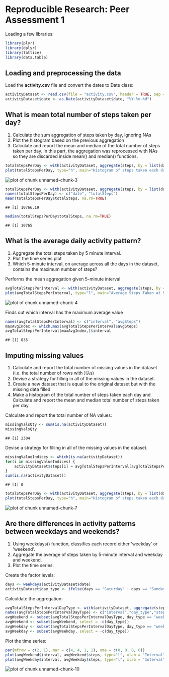 # Reproducible Research: Peer Assessment 1
Loading a few libraries:

```r
library(plyr)
library(dplyr)
library(lattice)
library(data.table)
```

## Loading and preprocessing the data
Load the **activity.csv** file and convert the dates to Date class:

```r
activityDataset <- read.csv(file = "activity.csv", header = TRUE, sep = ",")
activityDataset$date <- as.Date(activityDataset$date, "%Y-%m-%d")
```

## What is mean total number of steps taken per day?
1. Calculate the sum aggregation of steps taken by day, ignoring NAs
2. Plot the histogram based on the previous aggregation
3. Calculate and report the mean and median of the total number of steps taken per day. In this part, the aggregation was reprocessed with NAs so they are discarded inside mean() and median() functions.

```r
totalStepsPerDay <- with(activityDataset, aggregate(steps, by = list(date), sum, na.rm=TRUE))
plot(totalStepsPerDay, type="h", main="Histogram of steps taken each day", xlab="Dates", ylab="Number of steps", lwd=4, col="green")
```

![plot of chunk unnamed-chunk-3](figure/unnamed-chunk-3-1.png)

```r
totalStepsPerDay <- with(activityDataset, aggregate(steps, by = list(date), sum))
names(totalStepsPerDay) <- c("date", "totalSteps")
mean(totalStepsPerDay$totalSteps, na.rm=TRUE)
```

```
## [1] 10766.19
```

```r
median(totalStepsPerDay$totalSteps, na.rm=TRUE)
```

```
## [1] 10765
```


## What is the average daily activity pattern?
1. Aggregate the total steps taken by 5 minute interval.
2. Plot the time series plot
3. Which 5-minute interval, on average across all the days in the dataset, contains the maximum number of steps?

Performs the mean aggregation given 5-minute interval

```r
avgTotalStepsPerInterval <- with(activityDataset, aggregate(steps, by = list(interval), mean, na.rm=TRUE))
plot(avgTotalStepsPerInterval, type="l", main="Average Steps Taken at 5 minute Intervals", xlab="Time Intervals (5-minute)", ylab="Mean number of steps taken (all Days)", col="blue")
```

![plot of chunk unnamed-chunk-4](figure/unnamed-chunk-4-1.png)

Finds out which interval has the maximum average value

```r
names(avgTotalStepsPerInterval) <- c("interval", "avgSteps")
maxAvgIndex <- which.max(avgTotalStepsPerInterval$avgSteps)
avgTotalStepsPerInterval[maxAvgIndex,]$interval
```

```
## [1] 835
```

## Imputing missing values
1. Calculate and report the total number of missing values in the dataset (i.e. the total number of rows with 𝙽𝙰s)
2. Devise a strategy for filling in all of the missing values in the dataset.
3. Create a new dataset that is equal to the original dataset but with the missing data filled
4. Make a histogram of the total number of steps taken each day and Calculate and report the mean and median total number of steps taken per day.

Calculate and report the total number of NA values:

```r
missingValsQty <- sum(is.na(activityDataset))
missingValsQty
```

```
## [1] 2304
```

Devise a strategy for filling in all of the missing values in the dataset.

```r
missingValueIndices <- which(is.na(activityDataset))
for(i in missingValueIndices) {
    activityDataset$steps[i] = avgTotalStepsPerInterval[avgTotalStepsPerInterval$interval == activityDataset[i, 3], 2]
}
sum(is.na(activityDataset))
```

```
## [1] 0
```

```r
totalStepsPerDay <- with(activityDataset, aggregate(steps, by = list(date), sum, na.rm=TRUE))
plot(totalStepsPerDay, type="h", main="Histogram of steps taken each day", xlab="Dates", ylab="Number of steps", lwd=4, col="red")
```

![plot of chunk unnamed-chunk-7](figure/unnamed-chunk-7-1.png)

## Are there differences in activity patterns between weekdays and weekends?
1. Using weekdays() function, classifies each record either 'weekday' or 'weekend'.
2. Aggregate the average of steps taken by 5-minute interval and weekday and weekend.
3. Plot the time series.

Create the factor levels:

```r
days <- weekdays(activityDataset$date)
activityDataset$day_type <- ifelse(days == "Saturday" | days == "Sunday", "weekend", "weekday")
```
Calculdate the aggregation:

```r
avgTotalStepsPerIntervalDayType <- with(activityDataset, aggregate(steps, by = list(interval, day_type), mean))
names(avgTotalStepsPerIntervalDayType) <- c("interval","day_type","steps")
avgWeekend <- subset(avgTotalStepsPerIntervalDayType, day_type == "weekend")
avgWeekend <- subset(avgWeekend, select = -c(day_type))
avgWeekday <- subset(avgTotalStepsPerIntervalDayType, day_type == "weekday")
avgWeekday <- subset(avgWeekday, select = -c(day_type))
```

Plot the time series:

```r
par(mfrow = c(2, 1), mar = c(4, 4, 1, 1), oma = c(0, 0, 0, 0))
plot(avgWeekend$interval, avgWeekend$steps, type="l", xlab = "Interval", ylab = "Steps", main="Weekend", col= "blue")
plot(avgWeekday$interval, avgWeekday$steps, type="l", xlab = "Interval", ylab = "Steps", main="Weekday", col="red")
```

![plot of chunk unnamed-chunk-10](figure/unnamed-chunk-10-1.png)
